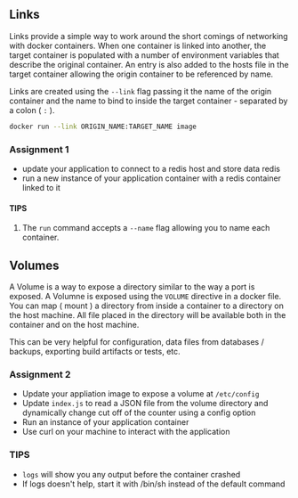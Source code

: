 Links
-----
Links provide a simple way to work around the short comings of networking with docker containers.
When one container is linked into another, the target container is populated with a number of environment
variables that describe the original container. An entry is also added to the hosts file in the target container
allowing the origin container to be referenced by name.

Links are created using the `--link` flag passing it the name of the origin container and the name to bind to
inside the target container - separated by a colon ( `:` ).

```sh
docker run --link ORIGIN_NAME:TARGET_NAME image
```

### Assignment 1

* update your application to connect to a redis host and store data redis
* run a new instance of your application container with a redis container linked to it

#### TIPS
1. The `run` command accepts a `--name` flag allowing you to name each container. 

Volumes
-------
A Volume is a way to expose a directory similar to the way a port is exposed. A Volumne is exposed using the
`VOLUME` directive in a docker file. You can map ( mount ) a directory from inside a container to a directory on the host machine.
All file placed in the directory will be available both in the container and on the host machine.

This can be very helpful for configuration, data files from databases / backups, exporting build artifacts or tests, etc.

### Assignment 2

* Update your appliation image to expose a volume at `/etc/config`
* Update `index.js` to read a JSON file from the volume directory and dynamically change cut off of the counter using a config option
* Run an instance of your application container
* Use curl on your machine to interact with the application
  
### TIPS
* `logs` will show you any output before the container crashed
* If logs doesn't help, start it with /bin/sh instead of the default command

